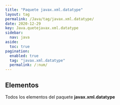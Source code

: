 ```yaml
---
title: "Paquete javax.xml.datatype"
layout: tag
permalink: /Java/tag/javax.xml.datatype/
date: 2020-12-29
key: Java.quetejavax.xml.datatype
sidebar: 
  nav: java
aside: 
  toc: true
pagination: 
  enabled: true
  tag: "javax.xml.datatype"
  permalink: /:num/
---
```


<h2>Elementos</h2>
Todos los elementos del paquete <strong>javax.xml.datatype</strong>
